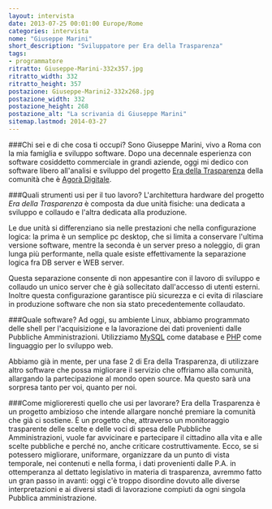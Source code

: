 ```yaml
---
layout: intervista
date: 2013-07-25 00:01:00 Europe/Rome
categories: intervista
nome: "Giuseppe Marini"
short_description: "Sviluppatore per Era della Trasparenza"
tags:
- programmatore
ritratto: Giuseppe-Marini-332x357.jpg
ritratto_width: 332
ritratto_height: 357
postazione: Giuseppe-Marini2-332x268.jpg
postazione_width: 332
postazione_height: 268
postazione_alt: "La scrivania di Giuseppe Marini"
sitemap.lastmod: 2014-03-27
---
```

###Chi sei e di che cosa ti occupi?
Sono Giuseppe Marini, vivo a Roma con la mia famiglia e sviluppo software. Dopo una decennale esperienza con software cosiddetto commerciale in grandi aziende, oggi mi dedico con software libero all'analisi e sviluppo del progetto [Era della Trasparenza][1] della comunità che è [Agorà Digitale][2].

###Quali strumenti usi per il tuo lavoro?
L'architettura hardware del progetto *Era della Trasparenza* è composta da due unità fisiche: una dedicata a sviluppo e collaudo e l'altra dedicata alla produzione.

Le due unità si differenziano sia nelle prestazioni che nella configurazione logica: la prima è un semplice pc desktop, che si limita a conservare l'ultima versione software, mentre la seconda è un server preso a noleggio, di gran lunga più performante, nella quale esiste effettivamente la separazione logica fra DB server e WEB server.

Questa separazione consente di non appesantire con il lavoro di sviluppo e collaudo un unico server che è già sollecitato dall'accesso di utenti esterni. Inoltre questa configurazione garantisce più sicurezza e ci evita di rilasciare in produzione software che non sia stato precedentemente collaudato.

###Quale software?
Ad oggi, su ambiente Linux, abbiamo programmato delle shell per l'acquisizione e la lavorazione dei dati provenienti dalle Pubbliche Amministrazioni. Utilizziamo [MySQL][mysql] come database e [PHP][php] come linguaggio per lo sviluppo web.

Abbiamo già in mente, per una fase 2 di Era della Trasparenza, di utilizzare altro software che possa migliorare il servizio che offriamo alla comunità, allargando la partecipazione al mondo open source. Ma questo sarà una sorpresa tanto per voi, quanto per noi.

###Come miglioreresti quello che usi per lavorare?
Era della Trasparenza è un progetto ambizioso che intende allargare nonché premiare la comunità che già ci sostiene. È un progetto che, attraverso un monitoraggio trasparente delle scelte e delle voci di spesa delle Pubbliche Amministrazioni, vuole far avvicinare e partecipare il cittadino alla vita e alle scelte pubbliche e perché no, anche criticare costruttivamente. Ecco, se si potessero migliorare, uniformare, organizzare da un punto di vista temporale, nei contenuti e nella forma, i dati provenienti dalle P.A. in ottemperanza al dettato legislativo in materia di trasparenza, avremmo fatto un gran passo in avanti: oggi c'è troppo disordine dovuto alle diverse interpretazioni e ai diversi stadi di lavorazione compiuti da ogni singola Pubblica amministrazione.


[1]: http://www.eradellatrasparenza.it "Era della trasparenza"
[2]: http://www.agoradigitale.org "Agorà digitale"
[mysql]: https://www.mysql.it/ "Il database open source più diffuso al mondo"
[php]: http://php.net/ "PHP: Hypertext Preprocessor"
